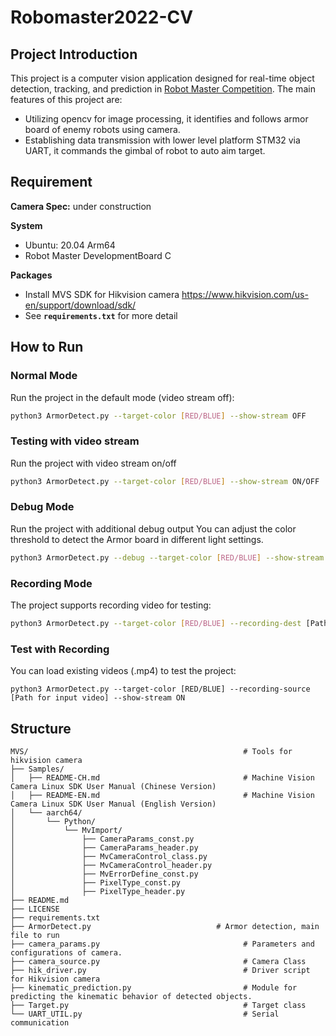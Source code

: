 # Robomaster2022-CV

## **Project Introduction**

This project is a computer vision application designed for real-time object detection, tracking, and prediction in [Robot Master Competition](https://www.robomaster.com/en-US). The main features of this project are:

- Utilizing opencv for image processing, it identifies and follows armor board of enemy robots using camera.
- Establishing data transmission with lower level platform STM32 via UART, it commands the gimbal of robot to auto aim target.

## **Requirement**

**Camera Spec:**
under construction

**System**

- Ubuntu: 20.04 Arm64
- Robot Master DevelopmentBoard C

**Packages**
- Install MVS SDK for Hikvision camera
https://www.hikvision.com/us-en/support/download/sdk/
- See **`requirements.txt`** for more detail

## **How to Run**

### **Normal Mode**

Run the project in the default mode (video stream off):

```bash
python3 ArmorDetect.py --target-color [RED/BLUE] --show-stream OFF
```

### Testing with video stream
Run the project with video stream on/off

```bash
python3 ArmorDetect.py --target-color [RED/BLUE] --show-stream ON/OFF
```

### **Debug Mode**

Run the project with additional debug output
You can adjust the color threshold to detect the Armor board in different light settings. 

```bash
python3 ArmorDetect.py --debug --target-color [RED/BLUE] --show-stream ON
```

### **Recording Mode**

The project supports recording video for testing:

```bash
python3 ArmorDetect.py --target-color [RED/BLUE] --recording-dest [Path for output video] --show-stream ON
```

### Test with Recording

You can load existing videos (.mp4) to test the project:

```
python3 ArmorDetect.py --target-color [RED/BLUE] --recording-source [Path for input video] --show-stream ON
```


## **Structure**

```
MVS/                                                # Tools for hikvision camera 
├── Samples/
│   ├── README-CH.md                                # Machine Vision Camera Linux SDK User Manual (Chinese Version)
│   ├── README-EN.md                                # Machine Vision Camera Linux SDK User Manual (English Version)
│   └── aarch64/
│       └── Python/
│           └── MvImport/
│               ├── CameraParams_const.py
│               ├── CameraParams_header.py
│               ├── MvCameraControl_class.py
│               ├── MvCameraControl_header.py
│               ├── MvErrorDefine_const.py
│               ├── PixelType_const.py
│               ├── PixelType_header.py
├── README.md
├── LICENSE
├── requirements.txt
├── ArmorDetect.py                            # Armor detection, main file to run 
├── camera_params.py                                # Parameters and configurations of camera.
├── camera_source.py                                # Camera Class
├── hik_driver.py                                   # Driver script for Hikvision camera
├── kinematic_prediction.py                         # Module for predicting the kinematic behavior of detected objects.
├── Target.py                                       # Target class
└── UART_UTIL.py                                    # Serial communication

```



